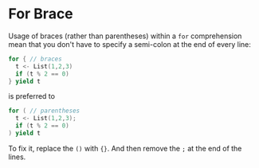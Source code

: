 # For Brace

Usage of braces (rather than parentheses) within a `for` comprehension mean that you don't have to specify a semi-colon at the end of every line:

```scala
for { // braces
  t <- List(1,2,3)
  if (t % 2 == 0)
} yield t
```

is preferred to

```scala
for ( // parentheses
  t <- List(1,2,3);
  if (t % 2 == 0)
) yield t
```

To fix it, replace the `()` with `{}`. And then remove the `;` at the end of the lines.
